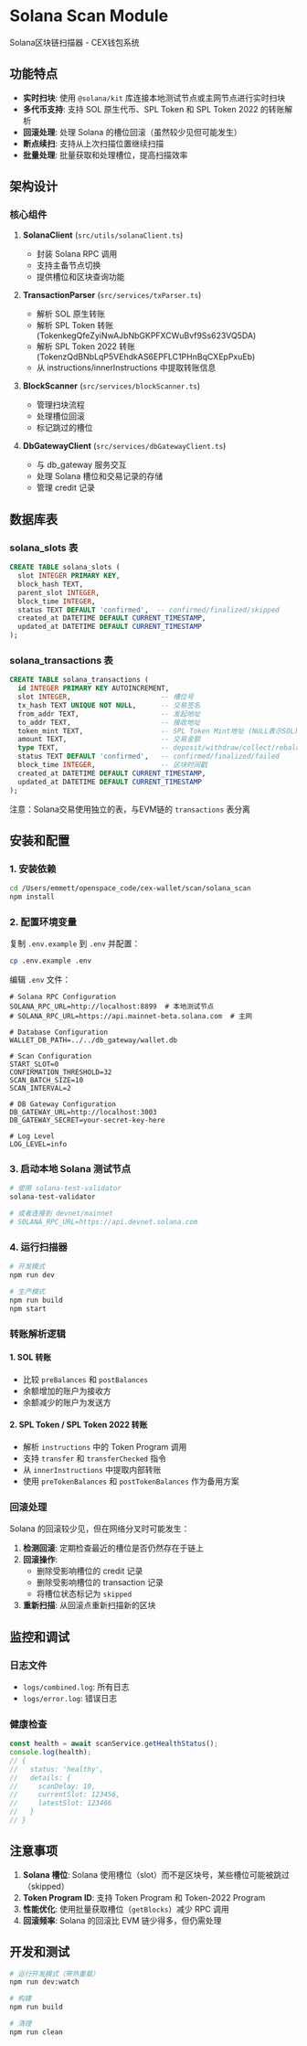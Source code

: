 # Solana Scan Module

Solana区块链扫描器 - CEX钱包系统

## 功能特点

- **实时扫块**: 使用 `@solana/kit` 库连接本地测试节点或主网节点进行实时扫块
- **多代币支持**: 支持 SOL 原生代币、SPL Token 和 SPL Token 2022 的转账解析
- **回滚处理**: 处理 Solana 的槽位回滚（虽然较少见但可能发生）
- **断点续扫**: 支持从上次扫描位置继续扫描
- **批量处理**: 批量获取和处理槽位，提高扫描效率

## 架构设计

### 核心组件

1. **SolanaClient** (`src/utils/solanaClient.ts`)
   - 封装 Solana RPC 调用
   - 支持主备节点切换
   - 提供槽位和区块查询功能

2. **TransactionParser** (`src/services/txParser.ts`)
   - 解析 SOL 原生转账
   - 解析 SPL Token 转账 (TokenkegQfeZyiNwAJbNbGKPFXCWuBvf9Ss623VQ5DA)
   - 解析 SPL Token 2022 转账 (TokenzQdBNbLqP5VEhdkAS6EPFLC1PHnBqCXEpPxuEb)
   - 从 instructions/innerInstructions 中提取转账信息

3. **BlockScanner** (`src/services/blockScanner.ts`)
   - 管理扫块流程
   - 处理槽位回滚
   - 标记跳过的槽位

4. **DbGatewayClient** (`src/services/dbGatewayClient.ts`)
   - 与 db_gateway 服务交互
   - 处理 Solana 槽位和交易记录的存储
   - 管理 credit 记录

## 数据库表

### solana_slots 表
```sql
CREATE TABLE solana_slots (
  slot INTEGER PRIMARY KEY,
  block_hash TEXT,
  parent_slot INTEGER,
  block_time INTEGER,
  status TEXT DEFAULT 'confirmed',  -- confirmed/finalized/skipped
  created_at DATETIME DEFAULT CURRENT_TIMESTAMP,
  updated_at DATETIME DEFAULT CURRENT_TIMESTAMP
);
```

### solana_transactions 表
```sql
CREATE TABLE solana_transactions (
  id INTEGER PRIMARY KEY AUTOINCREMENT,
  slot INTEGER,                      -- 槽位号
  tx_hash TEXT UNIQUE NOT NULL,      -- 交易签名
  from_addr TEXT,                    -- 发起地址
  to_addr TEXT,                      -- 接收地址
  token_mint TEXT,                   -- SPL Token Mint地址 (NULL表示SOL)
  amount TEXT,                       -- 交易金额
  type TEXT,                         -- deposit/withdraw/collect/rebalance
  status TEXT DEFAULT 'confirmed',   -- confirmed/finalized/failed
  block_time INTEGER,                -- 区块时间戳
  created_at DATETIME DEFAULT CURRENT_TIMESTAMP,
  updated_at DATETIME DEFAULT CURRENT_TIMESTAMP
);
```

注意：Solana交易使用独立的表，与EVM链的 `transactions` 表分离

## 安装和配置

### 1. 安装依赖

```bash
cd /Users/emmett/openspace_code/cex-wallet/scan/solana_scan
npm install
```

### 2. 配置环境变量

复制 `.env.example` 到 `.env` 并配置：

```bash
cp .env.example .env
```

编辑 `.env` 文件：

```env
# Solana RPC Configuration
SOLANA_RPC_URL=http://localhost:8899  # 本地测试节点
# SOLANA_RPC_URL=https://api.mainnet-beta.solana.com  # 主网

# Database Configuration
WALLET_DB_PATH=../../db_gateway/wallet.db

# Scan Configuration
START_SLOT=0
CONFIRMATION_THRESHOLD=32
SCAN_BATCH_SIZE=10
SCAN_INTERVAL=2

# DB Gateway Configuration
DB_GATEWAY_URL=http://localhost:3003
DB_GATEWAY_SECRET=your-secret-key-here

# Log Level
LOG_LEVEL=info
```

### 3. 启动本地 Solana 测试节点

```bash
# 使用 solana-test-validator
solana-test-validator

# 或者连接到 devnet/mainnet
# SOLANA_RPC_URL=https://api.devnet.solana.com
```

### 4. 运行扫描器

```bash
# 开发模式
npm run dev

# 生产模式
npm run build
npm start
```


### 转账解析逻辑

#### 1. SOL 转账
- 比较 `preBalances` 和 `postBalances`
- 余额增加的账户为接收方
- 余额减少的账户为发送方

#### 2. SPL Token / SPL Token 2022 转账
- 解析 `instructions` 中的 Token Program 调用
- 支持 `transfer` 和 `transferChecked` 指令
- 从 `innerInstructions` 中提取内部转账
- 使用 `preTokenBalances` 和 `postTokenBalances` 作为备用方案

### 回滚处理

Solana 的回滚较少见，但在网络分叉时可能发生：

1. **检测回滚**: 定期检查最近的槽位是否仍然存在于链上
2. **回滚操作**:
   - 删除受影响槽位的 credit 记录
   - 删除受影响槽位的 transaction 记录
   - 将槽位状态标记为 `skipped`
3. **重新扫描**: 从回滚点重新扫描新的区块

## 监控和调试

### 日志文件

- `logs/combined.log`: 所有日志
- `logs/error.log`: 错误日志

### 健康检查

```typescript
const health = await scanService.getHealthStatus();
console.log(health);
// {
//   status: 'healthy',
//   details: {
//     scanDelay: 10,
//     currentSlot: 123456,
//     latestSlot: 123466
//   }
// }
```

## 注意事项

1. **Solana 槽位**: Solana 使用槽位（slot）而不是区块号，某些槽位可能被跳过（skipped）
2. **Token Program ID**: 支持 Token Program 和 Token-2022 Program
3. **性能优化**: 使用批量获取槽位（`getBlocks`）减少 RPC 调用
4. **回滚频率**: Solana 的回滚比 EVM 链少得多，但仍需处理

## 开发和测试

```bash
# 运行开发模式（带热重载）
npm run dev:watch

# 构建
npm run build

# 清理
npm run clean
```


